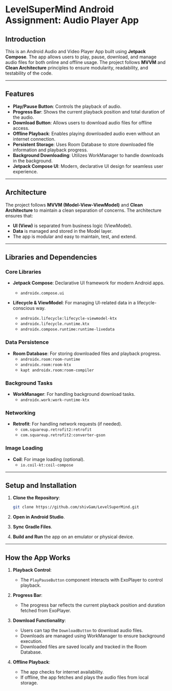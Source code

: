 # LevelSuperMind Android Assignment: Audio Player App

## Introduction

This is an Android Audio and Video Player App built using **Jetpack Compose**. The app allows users to play, pause, download, and manage audio files for both online and offline usage. The project follows **MVVM** and **Clean Architecture** principles to ensure modularity, readability, and testability of the code.

---

## Features

- **Play/Pause Button**: Controls the playback of audio.
- **Progress Bar**: Shows the current playback position and total duration of the audio.
- **Download Button**: Allows users to download audio files for offline access.
- **Offline Playback**: Enables playing downloaded audio even without an internet connection.
- **Persistent Storage**: Uses Room Database to store downloaded file information and playback progress.
- **Background Downloading**: Utilizes WorkManager to handle downloads in the background.
- **Jetpack Compose UI**: Modern, declarative UI design for seamless user experience.

---

## Architecture

The project follows **MVVM (Model-View-ViewModel)** and **Clean Architecture** to maintain a clean separation of concerns. The architecture ensures that:

- **UI (View)** is separated from business logic (ViewModel).
- **Data** is managed and stored in the Model layer.
- The app is modular and easy to maintain, test, and extend.

---

## Libraries and Dependencies

### Core Libraries

- **Jetpack Compose**: Declarative UI framework for modern Android apps.
  - `androidx.compose.ui`

- **Lifecycle & ViewModel**: For managing UI-related data in a lifecycle-conscious way.
  - `androidx.lifecycle:lifecycle-viewmodel-ktx`
  - `androidx.lifecycle.runtime.ktx`
  - `androidx.compose.runtime:runtime-livedata`

### Data Persistence

- **Room Database**: For storing downloaded files and playback progress.
  - `androidx.room:room-runtime`
  - `androidx.room:room-ktx`
  - `kapt androidx.room:room-compiler`

### Background Tasks

- **WorkManager**: For handling background download tasks.
  - `androidx.work:work-runtime-ktx`

### Networking

- **Retrofit**: For handling network requests (if needed).
  - `com.squareup.retrofit2:retrofit`
  - `com.squareup.retrofit2:converter-gson`

### Image Loading

- **Coil**: For image loading (optional).
  - `io.coil-kt:coil-compose`

---

## Setup and Installation

1. **Clone the Repository**:

   ```bash
   git clone https://github.com/shivGam/LevelSuperMind.git
   ```

2. **Open in Android Studio**.

3. **Sync Gradle Files**.

4. **Build and Run** the app on an emulator or physical device.

---

## How the App Works

1. **Playback Control**:
   - The `PlayPauseButton` component interacts with ExoPlayer to control playback.

2. **Progress Bar**:
   - The progress bar reflects the current playback position and duration fetched from ExoPlayer.

3. **Download Functionality**:
   - Users can tap the `DownloadButton` to download audio files.
   - Downloads are managed using WorkManager to ensure background execution.
   - Downloaded files are saved locally and tracked in the Room Database.

4. **Offline Playback**:
   - The app checks for internet availability.
   - If offline, the app fetches and plays the audio files from local storage.
